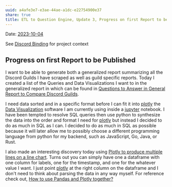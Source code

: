 ```yaml
---
uuid: a4afe3e7-e3ae-44ae-a1dc-e22754900e37
share: true
title: ETL to Question Engine, Update 3, Progress on first Report to be Published
---
```

Date: [2023-10-04](/undefined)

See [Discord Binding](/16cc922f-56ea-422e-95be-72f5f55e4111) for project context
## Progress on first Report to be Published

I want to be able to generate both a generalized report summarizing all the Discord Guilds I have scraped as well as guild specific reports. Today I created a list of the Queries and Data Visualizations I want to in the generalized report in which can be found in [Questions to Answer in General Report to Compare Discord Guilds](/0c4bbdac-febf-4e8e-861f-c36ef88a71c9).

I need data sorted and in a specific format before I can fit it into [plotly](/undefined) the [Data Visualization](/ef29cab3-4aef-413f-b603-29cfeedd290d) software I am currently using inside a [jupyter](/14b19809-58b0-44c8-a719-c50badebb08c) notebook. I have been tempted to resolve SQL queries then use python to synthesize the data into the order and format I need for [plotly](/undefined) but instead I decided to do as much in SQL as I can. I decided to do as much in SQL as possible because it will later allow me to possibly choose a different programming language from python for my backend, such as JavaScript, Go, Java, or Rust.

I also made an interesting discovery today using [Plotly to produce multiple lines on a line chart](https://plotly.com/python/line-charts/). Turns out you can simply have one a dataframe with one column for labels, one for the timestamp, and one for the whatever value I want. I just point [plotly](/undefined) at the right column on the dataframe and I don't need to think about parsing the data in any way myself. For reference check out, [How to use Pandas and Plotly together?](/undefined)